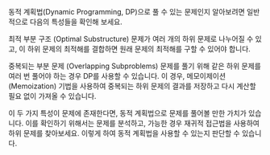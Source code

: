 동적 계획법(Dynamic Programming, DP)으로 풀 수 있는 문제인지 알아보려면 일반적으로 다음의 특성들을 확인해 보세요.

최적 부분 구조 (Optimal Substructure)
문제가 여러 개의 하위 문제로 나누어질 수 있고, 이 하위 문제의 최적해를 결합하면 원래 문제의 최적해를 구할 수 있어야 합니다.

중복되는 부분 문제 (Overlapping Subproblems)
문제를 풀기 위해 같은 하위 문제를 여러 번 풀어야 하는 경우 DP를 사용할 수 있습니다. 이 경우, 메모이제이션(Memoization) 기법을 사용하여 중복되는 하위 문제의 결과를 저장하고 다시 계산할 필요 없이 가져올 수 있습니다.

이 두 가지 특성이 문제에 존재한다면, 동적 계획법으로 문제를 풀어볼 만한 가치가 있습니다. 이를 확인하기 위해서는 문제를 분석하고, 가능한 경우 재귀적 접근법을 사용하여 하위 문제를 찾아보세요. 이렇게 하여 동적 계획법을 사용할 수 있는지 판단할 수 있습니다.

